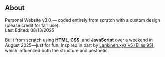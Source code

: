 ## **About**  
Personal Website v3.0 — coded entirely from scratch with a custom design (please credit for fair use).  
Last Edited: 08/13/2025  

Built from scratch using **HTML**, **CSS**, and **JavaScript** over a weekend in August 2025—just for fun. Inspired in part by [Lankinen.xyz v5 (Elias 95)](https://lankinen.xyz), which influenced both the structure and aesthetic.
